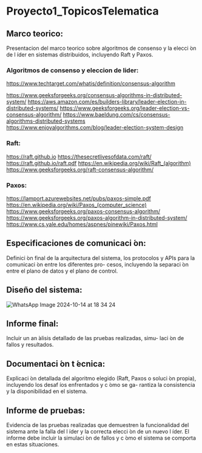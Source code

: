 # Proyecto1_TopicosTelematica

## Marco teorico: 
Presentacion del marco teorico sobre algoritmos de consenso
y la elecci ́on de l ́ıder en sistemas distribuidos, incluyendo Raft y Paxos.

### Algoritmos de consenso y eleccion de lider:

https://www.techtarget.com/whatis/definition/consensus-algorithm

https://www.geeksforgeeks.org/consensus-algorithms-in-distributed-system/
https://aws.amazon.com/es/builders-library/leader-election-in-distributed-systems/
https://www.geeksforgeeks.org/leader-election-vs-consensus-algorithm/
https://www.baeldung.com/cs/consensus-algorithms-distributed-systems
https://www.enjoyalgorithms.com/blog/leader-election-system-design

### Raft:
https://raft.github.io
https://thesecretlivesofdata.com/raft/
https://raft.github.io/raft.pdf
https://en.wikipedia.org/wiki/Raft_(algorithm)
https://www.geeksforgeeks.org/raft-consensus-algorithm/

### Paxos:

https://lamport.azurewebsites.net/pubs/paxos-simple.pdf
https://en.wikipedia.org/wiki/Paxos_(computer_science)
https://www.geeksforgeeks.org/paxos-consensus-algorithm/
https://www.geeksforgeeks.org/paxos-algorithm-in-distributed-system/
https://www.cs.yale.edu/homes/aspnes/pinewiki/Paxos.html

## Especificaciones de comunicaci ́on: 
Definici ́on final de la arquitectura del
sistema, los protocolos y APIs para la comunicaci ́on entre los diferentes pro-
cesos, incluyendo la separaci ́on entre el plano de datos y el plano de control.

## Diseño del sistema: 

![WhatsApp Image 2024-10-14 at 18 34 24](https://github.com/user-attachments/assets/81eab16f-4173-43af-aff9-6a1ae6b563a1)


## Informe final: 
Incluir un an ́alisis detallado de las pruebas realizadas, simu-
laci ́on de fallos y resultados.

## Documentaci ́on t ́ecnica: 
Explicaci ́on detallada del algoritmo elegido (Raft,
Paxos o soluci ́on propia), incluyendo los desaf ́ıos enfrentados y c ́omo se ga-
rantiza la consistencia y la disponibilidad en el sistema.
## Informe de pruebas: 
Evidencia de las pruebas realizadas que demuestren
la funcionalidad del sistema ante la falla del l ́ıder y la correcta elecci ́on de un
nuevo l ́ıder. El informe debe incluir la simulaci ́on de fallos y c ́omo el sistema
se comporta en estas situaciones.

